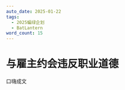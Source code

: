```yaml
---
auto_date: 2025-01-22
tags:
  - 2025蝙绿企划
  - BatLantern
word_count: 15
---
```


# 与雇主约会违反职业道德

口嗨成文
